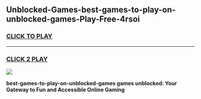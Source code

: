 
## Unblocked-Games-best-games-to-play-on-unblocked-games-Play-Free-4rsoi
<h3>
<a href="https://premium76.site?title=best-games-to-play-on-unblocked-games&ref=22A">CLICK TO PLAY</a></h3>
<hr>

<h3>
<a href="https://premium76.site?title=best-games-to-play-on-unblocked-games&ref=22A">CLICK 2 PLAY</a>
  
</h3>

<a href="https://premium76.site?title=best-games-to-play-on-unblocked-games&ref=22A"><img src="https://clearcache.store/games.png"></a>


**best-games-to-play-on-unblocked-games games unblocked: Your Gateway to Fun and Accessible Online Gaming**

